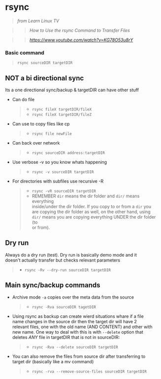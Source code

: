 
#                           rsync

> *from Learn Linux TV*

>> *How to Use the rsync Command to Transfer Files*

>> *<https://www.youtube.com/watch?v=KG78O53u8rY>*

### Basic command
> `rsync sourceDIR targetDIR` 

## NOT a bi directional sync
Its a one directional sync/backup & targetDIR can have other stuff

* Can do file
  > - `rsync fileX targetDIR/fileX`
  > - `rsync fileX targetDIR/fileZ`

* Can use to copy files like cp
  > - `rsync file newFile`

* Can back over network
  > - `rsync sourceDIR address:targetDIR`

* Use verbose -v so you know whats happening
  > - `rsync -v sourceDIR targetDIR`

* For directories with subfiles use recursive -R
  > -  `rsync -vR sourceDIR targetDIR`
  > - REMEMBER `dir` means the dir folder and `dir/` means everything<br>
      inside/under the dir folder. If you copy to or from a `dir` you<br>
      are copying the dir folder as well, on the other hand, using<br>
      `dir/` means you are copying everything UNDER the dir folder (to<br>
      or from). 

## Dry run
Always do a dry run (test). Dry run is basically demo mode and it<br>
doesn't actually transfer but checks relevant parameters
  > * `rsync -Rv --dry-run sourceDIR targetDIR`

## Main sync/backup commands
* Archive mode `-a` copies over the meta data from the source
  > - `rsync -Rva sourceDIR tagetDIR`

* Using rsync as backup can create wierd situations whare if a file<br>
  name changes in the source dir then the target dir will have 2<br>
  relevant files, one with the old name (AND CONTENT) and other with<br>
  new name. One way to deal with this is with `--delete` option that<br>
  deletes *ANY* file in targetDIR that is not in sourceDIR: 
  > - `rsync -Rva --delete sourceDIR targetDIR`

* You can also remove the files from source dir after transferring to<br>
  target dir (basically like a mv command)
  > - `rsync -rva --remove-source-files sourceDIR targetDIR`


